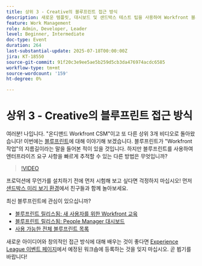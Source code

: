 ```yaml
---
title: 상위 3 - Creative의 블루프린트 접근 방식
description: 새로운 템플릿, 대시보드 및 샌드박스 테스트 팁을 사용하여 Workfront 블루프린트가 빠른 경로 설정을 인쇄하는 방법을 알아봅니다.
feature: Work Management
role: Admin, Developer, Leader
level: Beginner, Intermediate
doc-type: Event
duration: 264
last-substantial-update: 2025-07-18T00:00:00Z
jira: KT-18550
source-git-commit: 91f20c3e9ee5ae5b259d5cb3da476974acdc6585
workflow-type: tm+mt
source-wordcount: '159'
ht-degree: 0%

---
```



# 상위 3 - Creative의 블루프린트 접근 방식

여러분! 나입니다. &quot;온디맨드 Workfront CSM&quot;이고 또 다른 상위 3개 비디오로 돌아왔습니다!  이번에는 [블루프린트](https://experienceleague.adobe.com/ko/docs/workfront/using/administration-and-setup/blueprints/blueprints-overview)에 대해 이야기해 보겠습니다. 블루프린트가 &quot;Workfront 작업&quot;의 지름길이라는 말을 들어본 적이 있을 것입니다. 하지만 블루프린트를 사용하여 엔터프라이즈 요구 사항을 빠르게 추적할 수 있는 다른 방법은 무엇입니까?

>[!VIDEO](https://video.tv.adobe.com/v/3465318/?learn=on&enablevpops&captions=kor)

프로덕션에 무언가를 설치하기 전에 먼저 시험해 보고 싶다면 걱정하지 마십시오!  먼저 [샌드박스 미리 보기 환경](https://experienceleague.adobe.com/ko/docs/workfront/using/administration-and-setup/set-up-wf/testing-environments/wf-preview-sandbox-environment)에서 친구들과 함께 놀아보세요.

최신 블루프린트에 관심이 있으십니까?

* [블루프린트 릴리스됨: 새 사용자를 위한 Workfront 교육](https://experienceleaguecommunities.adobe.com/t5/workfront-blogs/blueprint-released-workfront-training-for-new-users/ba-p/739734?profile.language=ko)
* [블루프린트 릴리스됨: People Manager 대시보드](https://experienceleaguecommunities.adobe.com/t5/workfront-discussions/blueprint-released-people-manager-dashboard/m-p/687545?profile.language=ko#M3247)
* [사용 가능한 전체 블루프린트 목록](https://experienceleague.adobe.com/ko/docs/workfront/using/administration-and-setup/blueprints/list-of-available-blueprints)

새로운 아이디어와 창의적인 접근 방식에 대해 배우는 것이 좋다면 [Experience League 이벤트 페이지](https://experienceleague.adobe.com/ko/events?filters=Workfront)에서 예정된 워크숍에 등록하는 것을 잊지 마십시오. 곧 뵙기를 바랍니다!
